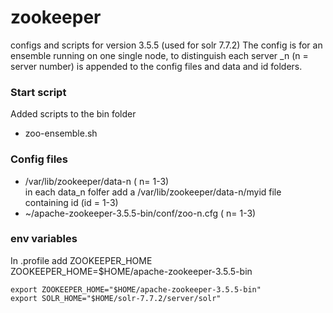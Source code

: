 # zookeeper
configs and scripts for version 3.5.5 (used for solr 7.7.2)
The config is for an ensemble running on one single node, to distinguish each server _n (n = server number) is appended to the config files and data and id folders.  

### Start script
Added scripts to the bin folder  
* zoo-ensemble.sh

### Config files  
* /var/lib/zookeeper/data-n ( n= 1-3)  
in each data_n folfer add a /var/lib/zookeeper/data-n/myid file containing id (id = 1-3)  
* ~/apache-zookeeper-3.5.5-bin/conf/zoo-n.cfg ( n= 1-3)  

### env variables
In .profile add ZOOKEEPER_HOME  
ZOOKEEPER_HOME=$HOME/apache-zookeeper-3.5.5-bin  
```
export ZOOKEEPER_HOME="$HOME/apache-zookeeper-3.5.5-bin"  
export SOLR_HOME="$HOME/solr-7.7.2/server/solr"  
```
